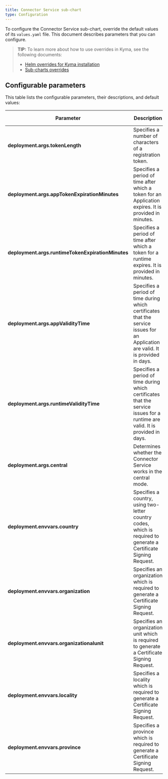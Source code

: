 ```yaml
---
title: Connector Service sub-chart
type: Configuration
---
```


To configure the Connector Service sub-chart, override the default values of its `values.yaml` file. This document describes parameters that you can configure.

>**TIP:** To learn more about how to use overrides in Kyma, see the following documents: 
>* [Helm overrides for Kyma installation](/root/kyma/#configuration-helm-overrides-for-kyma-installation)
>* [Sub-charts overrides](/root/kyma/#configuration-helm-overrides-for-kyma-installation-sub-chart-overrides)

## Configurable parameters

This table lists the configurable parameters, their descriptions, and default values:

| Parameter | Description | Default value |
|-----------|-------------|---------------|
| **deployment.args.tokenLength**| Specifies a number of characters of a registration token. | `64` |
| **deployment.args.appTokenExpirationMinutes** | Specifies a period of time after which a token for an Application expires. It is provided in minutes. | `5` |
| **deployment.args.runtimeTokenExpirationMinutes** | Specifies a period of time after which a token for a runtime expires. It is provided in minutes. | `10` |
| **deployment.args.appValidityTime** | Specifies a period of time during which certificates that the service issues for an Application are valid. It is provided in days. | `90d` |
| **deployment.args.runtimeValidityTime** | Specifies a period of time during which certificates that the service issues for a runtime are valid. It is provided in days. | `90d` |
| **deployment.args.central** | Determines whether the Connector Service works in the central mode. | `&central false` |
| **deployment.envvars.country** | Specifies a country, using two-letter country codes, which is required to generate a Certificate Signing Request. | `DE` |
| **deployment.envvars.organization** | Specifies an organization which is required to generate a Certificate Signing Request. | `Organization` |
| **deployment.envvars.organizationalunit** | Specifies an organization unit which is required to generate a Certificate Signing Request. | `OrgUnit` |
| **deployment.envvars.locality** | Specifies a locality which is required to generate a Certificate Signing Request. | `Waldorf` |
| **deployment.envvars.province** | Specifies a province which is required to generate a Certificate Signing Request. | `Waldorf` |

